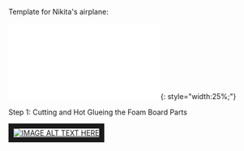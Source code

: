 Template for Nikita's airplane: 

![Foam Board Airplane Blueprint](/docs/mediaassets/templates/Aviation_WS-blueprint.pdf){: style="width:25%;"} <br />

Step 1: Cutting and Hot Glueing the Foam Board Parts <br />

<a href="https://youtu.be/rPs6XIt6be8" target="_blank"><img src="" 
alt="IMAGE ALT TEXT HERE" width="240" height="180" border="10" /></a>